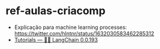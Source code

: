 # ref-aulas-criacomp

* Explicação para machine learning processes: https://twitter.com/hlntnr/status/1632030583462285312
* [Tutorials — 🦜🔗 LangChain 0.0.193](https://python.langchain.com/en/latest/getting_started/tutorials.html) 
